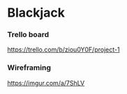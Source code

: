 # Blackjack

### Trello board
https://trello.com/b/ziou0Y0F/project-1

### Wireframing
https://imgur.com/a/7ShLV